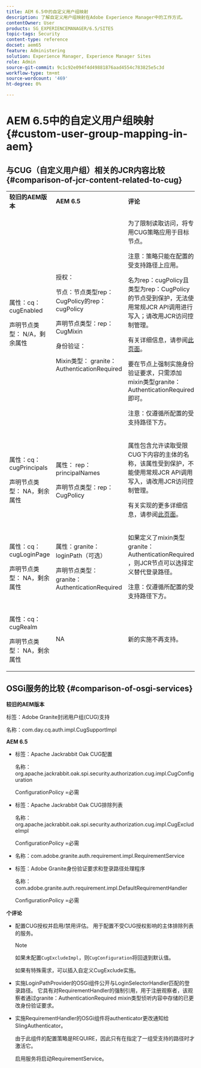 ```yaml
---
title: AEM 6.5中的自定义用户组映射
description: 了解自定义用户组映射在Adobe Experience Manager中的工作方式。
contentOwner: User
products: SG_EXPERIENCEMANAGER/6.5/SITES
topic-tags: Security
content-type: reference
docset: aem65
feature: Administering
solution: Experience Manager, Experience Manager Sites
role: Admin
source-git-commit: 9c1c92e094f4d49881876aad4554c783825e5c3d
workflow-type: tm+mt
source-wordcount: '469'
ht-degree: 0%

---
```


# AEM 6.5中的自定义用户组映射 {#custom-user-group-mapping-in-aem}

## 与CUG（自定义用户组）相关的JCR内容比较 {#comparison-of-jcr-content-related-to-cug}

<table>
 <tbody>
  <tr>
   <td><strong>较旧的AEM版本</strong></td>
   <td><strong>AEM 6.5</strong></td>
   <td><strong>评论</strong></td>
  </tr>
  <tr>
   <td><p>属性：cq：cugEnabled</p> <p>声明节点类型： N/A，剩余属性</p> </td>
   <td><p>授权：</p> <p>节点：节点类型rep：CugPolicy的rep：cugPolicy</p> <p>声明节点类型：rep：CugMixin</p> <p> </p> <p> </p> <p> </p> 身份验证：</p> <p>Mixin类型： granite：AuthenticationRequired</p> </td>
   <td><p>为了限制读取访问，将专用CUG策略应用于目标节点。</p> <p>注意：策略只能在配置的受支持路径上应用。</p> <p>名为rep：cugPolicy且类型为rep：CugPolicy的节点受到保护，无法使用常规JCR API调用进行写入；请改用JCR访问控制管理。</p> <p>有关详细信息，请参阅<a href="https://jackrabbit.apache.org/oak/docs/security/authorization/cug.html">此页面</a>。</p> <p>要在节点上强制实施身份验证要求，只需添加mixin类型granite：AuthenticationRequired即可。</p> <p>注意：仅遵循所配置的受支持路径下方。</p> </td>
  </tr>
  <tr>
   <td><p>属性：cq：cugPrincipals</p> <p>声明节点类型： NA，剩余属性</p> </td>
   <td><p>属性： rep：principalNames</p> <p>声明节点类型：rep：CugPolicy</p> </td>
   <td><p>属性包含允许读取受限CUG下内容的主体的名称，该属性受到保护，不能使用常规JCR API调用写入，请改用JCR访问控制管理。</p> <p>有关实现的更多详细信息，请参阅<a href="https://jackrabbit.apache.org/api/2.12/org/apache/jackrabbit/api/security/authorization/PrincipalSetPolicy.html">此页面</a>。</p> </td>
  </tr>
  <tr>
   <td><p>属性：cq：cugLoginPage</p> <p>声明节点类型： NA，剩余属性</p> </td>
   <td><p>属性：granite：loginPath（可选）</p> <p>声明节点类型： granite：AuthenticationRequired</p> </td>
   <td><p>如果定义了mixin类型granite：AuthenticationRequired ，则JCR节点可以选择定义替代登录路径。</p> <p>注意：仅遵循所配置的受支持路径下方。</p> </td>
  </tr>
  <tr>
   <td><p>属性：cq：cugRealm</p> <p>声明节点类型： NA，剩余属性</p> </td>
   <td>NA</td>
   <td>新的实施不再支持。</td>
  </tr>
 </tbody>
</table>

## OSGi服务的比较 {#comparison-of-osgi-services}

**较旧的AEM版本**

标签：Adobe Granite封闭用户组(CUG)支持

名称：com.day.cq.auth.impl.CugSupportImpl

**AEM 6.5**

* 标签：Apache Jackrabbit Oak CUG配置

  名称：org.apache.jackrabbit.oak.spi.security.authorization.cug.impl.CugConfiguration

  ConfigurationPolicy =必需

* 标签：Apache Jackrabbit Oak CUG排除列表

  名称：org.apache.jackrabbit.oak.spi.security.authorization.cug.impl.CugExcludeImpl

  ConfigurationPolicy =必需

* 名称：com.adobe.granite.auth.requirement.impl.RequirementService
* 标签：Adobe Granite身份验证要求和登录路径处理程序

  名称：com.adobe.granite.auth.requirement.impl.DefaultRequirementHandler

  ConfigurationPolicy =必需

**个评论**

* 配置CUG授权并启用/禁用评估。
用于配置不受CUG授权影响的主体排除列表的服务。

  >[!NOTE]
  > 
  >如果未配置`CugExcludeImpl`，则`CugConfiguration`将回退到默认值。

  如果有特殊需求，可以插入自定义CugExclude实施。

* 实施LoginPathProvider的OSGi组件公开与LoginSelectorHandler匹配的登录路径。 它具有对RequirementHandler的强制引用，用于注册观察者，该观察者通过granite：AuthenticationRequired mixin类型侦听内容中存储的已更改身份验证要求。
* 实施RequirementHandler的OSGi组件将authenticator更改通知给SlingAuthenticator。

  由于此组件的配置策略是REQUIRE，因此只有在指定了一组受支持的路径时才激活它。

  启用服务将启动RequirementService。

<!-- nested tables not supported - text above is the table>
<table>
 <tbody>
  <tr>
   <td><strong>Older AEM Versions</strong></td>
   <td><strong>AEM 6.5</strong></td>
   <td><strong>Comments</strong></td>
  </tr>
  <tr>
   <td><p>Label: Adobe Granite Closed User Group (CUG) Support</p> <p>Name: com.day.cq.auth.impl.CugSupportImpl</p> </td>
   <td><p>Label: Apache Jackrabbit Oak CUG Configuration</p> <p>Name: org.apache.jackrabbit.oak.spi.security.authorization.cug.impl.CugConfiguration</p> <p>ConfigurationPolicy = REQUIRED</p> </td>
    <td><p>Label: Apache Jackrabbit Oak CUG Exclude List</p> <p>Name: org.apache.jackrabbit.oak.spi.security.authorization.cug.impl.CugExcludeImpl</p> <p>ConfigurationPolicy = REQUIRED</p> <p> </p> <p> </p> <p> </p> <p> </p> </td>
      </tr>
      <tr>
       <td>Name: com.adobe.granite.auth.requirement.impl.RequirementService</td>
      </tr>
      <tr>
       <td><p>Label: Adobe Granite Authentication Requirement and Login Path Handler</p> <p>Name: com.adobe.granite.auth.requirement.impl.DefaultRequirementHandler</p> <p>ConfigurationPolicy = REQUIRED</p> </td>
      </tr>
     </tbody>
    </table> </td>
   <td>
     <tbody>
      <tr>
       <td>Configuration of the CUG authorization and enable/disable the evaluation.</td>
      </tr>
      <tr>
       <td><p>Service to configure exclusion list of principals which should not be affected by the CUG authorization.</p> <p>NOTE: If the CugExcludeImpl is not configured, the CugConfiguration will fall back to the default.</p> <p>It is possible to plug a custom CugExclude implementation if there are special needs.</p> </td>
      </tr>
      <tr>
       <td>OSGi component implementing LoginPathProvider that exposes a matching login path to the LoginSelectorHandler. It has a mandatory reference to a RequirementHandler which is used to register the observer that listens to changed auth requirements stored in the content by the means of the granite:AuthenticationRequired mixin type. </td>
      </tr>
      <tr>
       <td><p>OSGi component implementing RequirementHandler that notifies the SlingAuthenticator about changes to authrequirements.</p> <p>As configuration policy for this component is REQUIRE it will only be activated if a set of supported paths is specified.</p> <p>Enabling the service will launch the RequirementService.</p> </td>
      </tr>
     </tbody>
     </td>
  </tr>
  <tr>
   <td> </td>
   <td> </td>
   <td> </td>
  </tr>
  <tr>
   <td> </td>
   <td> </td>
   <td> </td>
  </tr>
  <tr>
   <td> </td>
   <td> </td>
   <td> </td>
  </tr>
 </tbody>
</table>
-->
